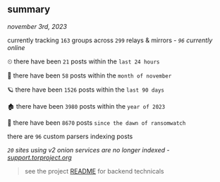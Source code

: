 
## summary
_november 3rd, 2023_

currently tracking `163` groups across `299` relays & mirrors - _`96` currently online_

⏲ there have been `21` posts within the `last 24 hours`

🦈 there have been `58` posts within the `month of november`

🪐 there have been `1526` posts within the `last 90 days`

🏚 there have been `3980` posts within the `year of 2023`

🦕 there have been `8670` posts `since the dawn of ransomwatch`

there are `96` custom parsers indexing posts

_`20` sites using v2 onion services are no longer indexed - [support.torproject.org](https://support.torproject.org/onionservices/v2-deprecation/)_

> see the project [README](https://github.com/joshhighet/ransomwatch#ransomwatch--) for backend technicals

